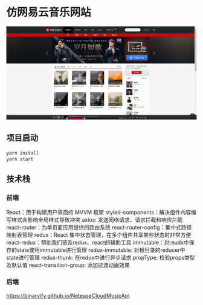 # 仿网易云音乐网站
![输入图片说明](public/image.png)
## 项目启动
```
yarn install 
yarn start
```
## 技术栈
### 前端
React：用于构建用户界面的 MVVM 框架
styled-components：解决组件内容编写样式会影响全局样式导致冲突
axios: 发送网络请求，请求拦截和响应拦截
react-router：为单页面应用提供的路由系统
react-router-config：集中式路径映射表管理
redux：React 集中状态管理，在多个组件共享某些状态时非常方便
react-redux：帮助我们链及redux、react的辅助工具
immutable：对reudx中保存的state使用immutable进行管理
redux-immutable: 对根目录的reducer中state进行管理
redux-thunk: 在redux中进行异步请求
propType: 校验props类型及默认值
react-transition-group: 添加过渡动画效果
### 后端
https://binaryify.github.io/NeteaseCloudMusicApi